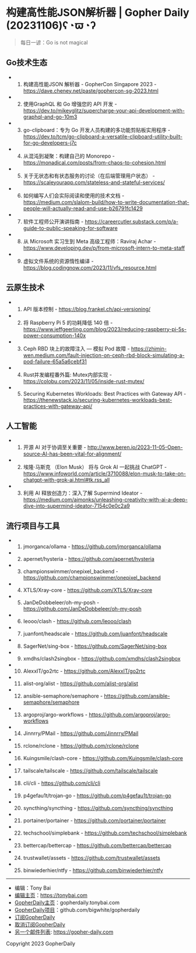 # 构建高性能JSON解析器 | Gopher Daily (20231106)ʕ◔ϖ◔ʔ

>每日一谚：Go is not magical

## Go技术生态


- 1. 构建高性能JSON 解析器 - GopherCon Singapore 2023 - https://dave.cheney.net/paste/gophercon-sg-2023.html

- 2. 使用GraphQL 和 Go 增强您的 API 开发 - https://dev.to/mikeyglitz/supercharge-your-api-development-with-graphql-and-go-10m3

- 3. go-clipboard：专为 Go 开发人员构建的多功能剪贴板实用程序 - https://dev.to/tcm/go-clipboard-a-versatile-clipboard-utility-built-for-go-developers-j7c

- 4. 从混沌到凝聚：构建自己的 Monorepo - https://monadical.com/posts/from-chaos-to-cohesion.html

- 5. 关于无状态和有状态服务的讨论（在后端管理用户状态） - https://scaleyourapp.com/stateless-and-stateful-services/

- 6. 如何编写人们会实际阅读和使用的技术文档 - https://medium.com/slalom-build/how-to-write-documentation-that-people-will-actually-read-and-use-b26791fc1429

- 7. 软件工程师公开演讲指南 - https://careercutler.substack.com/p/a-guide-to-public-speaking-for-software

- 8. 从 Microsoft 实习生到 Meta 高级工程师：Raviraj Achar - https://www.developing.dev/p/from-microsoft-intern-to-meta-staff

- 9. 虚拟文件系统的资源惰性编译 - https://blog.codingnow.com/2023/11/vfs_resource.html


## 云原生技术


- 1. API 版本控制 - https://blog.frankel.ch/api-versioning/

- 2. 将 Raspberry Pi 5 的功耗降低 140 倍 - https://www.jeffgeerling.com/blog/2023/reducing-raspberry-pi-5s-power-consumption-140x

- 3. Ceph RBD 块上的故障注入 — 模拟 Pod 故障 - https://zhimin-wen.medium.com/fault-injection-on-ceph-rbd-block-simulating-a-pod-failure-65a5a6cebf31

- 4. Rust并发编程番外篇: Mutex内部实现 - https://colobu.com/2023/11/05/inside-rust-mutex/

- 5. Securing Kubernetes Workloads: Best Practices with Gateway API - https://thenewstack.io/securing-kubernetes-workloads-best-practices-with-gateway-api/


## 人工智能


- 1. 开源 AI 对于协调至关重要 - http://www.beren.io/2023-11-05-Open-source-AI-has-been-vital-for-alignment/

- 2. 埃隆·马斯克 （Elon Musk） 将与 Grok AI 一起挑战 ChatGPT - https://www.infoworld.com/article/3710088/elon-musk-to-take-on-chatgpt-with-grok-ai.html#tk.rss_all

- 3. 利用 AI 释放创造力：深入了解 Supermind Ideator - https://medium.com/aimonks/unleashing-creativity-with-ai-a-deep-dive-into-supermind-ideator-7154c0e0c2a9


## 流行项目与工具


- 1. jmorganca/ollama - https://github.com/jmorganca/ollama

- 2. apernet/hysteria - https://github.com/apernet/hysteria

- 3. championswimmer/onepixel_backend - https://github.com/championswimmer/onepixel_backend

- 4. XTLS/Xray-core - https://github.com/XTLS/Xray-core

- 5. JanDeDobbeleer/oh-my-posh - https://github.com/JanDeDobbeleer/oh-my-posh

- 6. Ieooo/clash - https://github.com/Ieooo/clash

- 7. juanfont/headscale - https://github.com/juanfont/headscale

- 8. SagerNet/sing-box - https://github.com/SagerNet/sing-box

- 9. xmdhs/clash2singbox - https://github.com/xmdhs/clash2singbox

- 10. AlexxIT/go2rtc - https://github.com/AlexxIT/go2rtc

- 11. alist-org/alist - https://github.com/alist-org/alist

- 12. ansible-semaphore/semaphore - https://github.com/ansible-semaphore/semaphore

- 13. argoproj/argo-workflows - https://github.com/argoproj/argo-workflows

- 14. Jinnrry/PMail - https://github.com/Jinnrry/PMail

- 15. rclone/rclone - https://github.com/rclone/rclone

- 16. Kuingsmile/clash-core - https://github.com/Kuingsmile/clash-core

- 17. tailscale/tailscale - https://github.com/tailscale/tailscale

- 18. cli/cli - https://github.com/cli/cli

- 19. p4gefau1t/trojan-go - https://github.com/p4gefau1t/trojan-go

- 20. syncthing/syncthing - https://github.com/syncthing/syncthing

- 21. portainer/portainer - https://github.com/portainer/portainer

- 22. techschool/simplebank - https://github.com/techschool/simplebank

- 23. bettercap/bettercap - https://github.com/bettercap/bettercap

- 24. trustwallet/assets - https://github.com/trustwallet/assets

- 25. binwiederhier/ntfy - https://github.com/binwiederhier/ntfy


----

- 编辑：Tony Bai
- [编辑主页](https://tonybai.com)：https://tonybai.com
- [GopherDaily主页](https://gopherdaily.tonybai.com)：gopherdaily.tonybai.com
- [GopherDaily项目](https://github.com/bigwhite/gopherdaily)：github.com/bigwhite/gopherdaily
- [订阅GopherDaily](https://gopherdaily.tonybai.com/subscribe)
- [取消订阅GopherDaily](https://gopherdaily.tonybai.com/unsubscribe)
- [另一个邮件列表](https://gopher-daily.com): https://gopher-daily.com

Copyright 2023 GopherDaily
